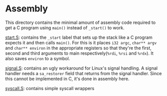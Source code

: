 # Assembly

This directory contains the minimal amount of assembly code required to get a C program using `main()` instead of `_start()` to work.

[start.S](start.S): contains the `_start` label that sets up the stack like a C program expects it and then calls `main()`. For this is it places `i32 argc`, `char** argv` and `char** environ` in the appropriate registers so that they're the first, second and third arguments to main respectively(`%rdi`, `%rsi` and `%rdx`). It also saves `environ` to a symbol.

[signal.S](signal.S): contains an ugly workaround for Linux's signal handling. A signal handler needs a `sa_restorer` field that returns from the signal handler. Since this cannot be implemented in C, it's done in assembly here.

[syscall.S](syscall.S): contains simple syscall wrappers
